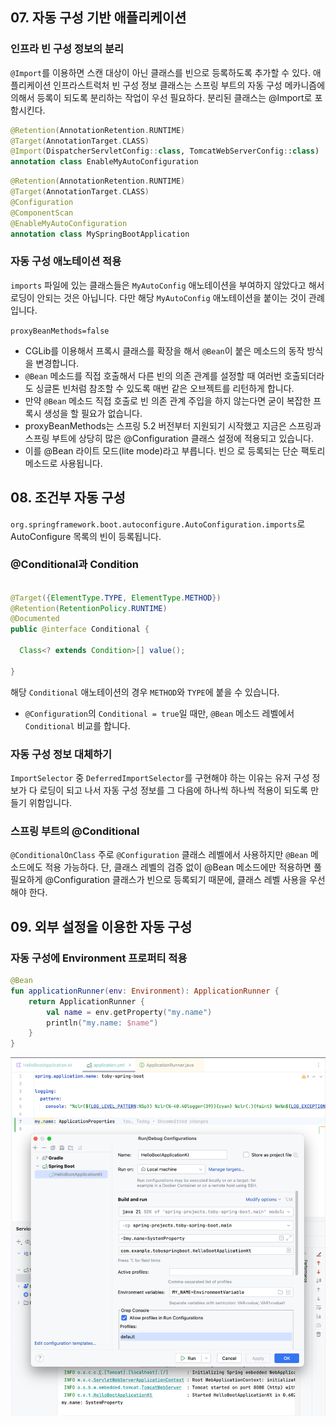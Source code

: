 ## 07. 자동 구성 기반 애플리케이션

### 인프라 빈 구성 정보의 분리

`@Import`를 이용하면 스캔 대상이 아닌 클래스를 빈으로 등록하도록 추가할 수 있다.
애플리케이션 인프라스트럭처 빈 구성 정보 클래스는 스프링 부트의 자동 구성 메카니즘에 의해서 등록이 되도록 분리하는 작업이 우선 필요하다.
분리된 클래스는 @Import로 포함시킨다.

```kotlin
@Retention(AnnotationRetention.RUNTIME)
@Target(AnnotationTarget.CLASS)
@Import(DispatcherServletConfig::class, TomcatWebServerConfig::class)
annotation class EnableMyAutoConfiguration
```

```kotlin
@Retention(AnnotationRetention.RUNTIME)
@Target(AnnotationTarget.CLASS)
@Configuration
@ComponentScan
@EnableMyAutoConfiguration
annotation class MySpringBootApplication
```

### 자동 구성 애노테이션 적용

`imports` 파일에 있는 클래스들은 `MyAutoConfig` 애노테이션을 부여하지 않았다고 해서 로딩이 안되는 것은 아닙니다.
다만 해당 `MyAutoConfig` 애노테이션을 붙이는 것이 관례입니다.

`proxyBeanMethods=false`

- CGLib를 이용해서 프록시 클래스를 확장을 해서 `@Bean`이 붙은 메소드의 동작 방식을 변경합니다.
- `@Bean` 메소드를 직접 호출해서 다른 빈의 의존 관계를 설정할 때 여러번 호출되더라도 싱글톤 빈처럼 참조할 수 있도록 매번 같은
  오브젝트를 리턴하게 합니다.
- 만약 `@Bean` 메소드 직접 호출로 빈 의존 관계 주입을 하지 않는다면 굳이 복잡한 프록시 생성을 할 필요가 없습니다.
- proxyBeanMethods는 스프링 5.2 버전부터 지원되기 시작했고 지금은 스프링과 스프링 부트에 상당히 많은 @Configuration 클래스 설정에 적용되고 있습니다.
- 이를 @Bean 라이트 모드(lite mode)라고 부릅니다. 빈으 로 등록되는 단순 팩토리 메소드로 사용됩니다.

## 08. 조건부 자동 구성

`org.springframework.boot.autoconfigure.AutoConfiguration.imports`로 AutoConfigure 목록의 빈이 등록됩니다.

### @Conditional과 Condition

```java

@Target({ElementType.TYPE, ElementType.METHOD})
@Retention(RetentionPolicy.RUNTIME)
@Documented
public @interface Conditional {

  Class<? extends Condition>[] value();

}
```

해당 `Conditional` 애노테이션의 경우 `METHOD`와 `TYPE`에 붙을 수 있습니다.

- `@Configuration`의 `Conditional = true`일 때만, `@Bean` 메소드 레벨에서 `Conditional` 비교를 합니다.

### 자동 구성 정보 대체하기

`ImportSelector` 중 `DeferredImportSelector`를 구현해야 하는 이유는 유저 구성 정보가 다 로딩이 되고 나서 자동 구성 정보를
그 다음에 하나씩 하나씩 적용이 되도록 만들기 위함입니다.

### 스프링 부트의 @Conditional

`@ConditionalOnClass` 주로 `@Configuration` 클래스 레벨에서 사용하지만 `@Bean` 메소드에도 적용 가능하다.
단, 클래스 레벨의 검증 없이 @Bean 메소드에만 적용하면 풀필요하게 @Configuration 클래스가 빈으로 등록되기 때문에, 클래스 레벨 사용을 우선해야 한다.

## 09. 외부 설정을 이용한 자동 구성

### 자동 구성에 Environment 프로퍼티 적용

```kotlin
@Bean
fun applicationRunner(env: Environment): ApplicationRunner {
    return ApplicationRunner {
        val name = env.getProperty("my.name")
        println("my.name: $name")
    }
}
```

![img.png](image/img.png)

